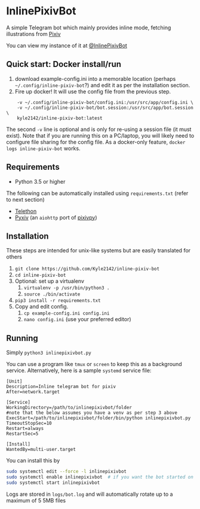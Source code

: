 InlinePixivBot
==============
A simple Telegram bot which mainly provides inline mode, fetching illustrations from [Pixiv](https://pixiv.net)

You can view my instance of it at [@InlinePixivBot](https://t.me/inlinepixivbot)

## Quick start: Docker install/run

1. download example-config.ini into a memorable location (perhaps `~/.config/inline-pixiv-bot`?) and edit it as per the installation section.
2. Fire up docker! It will use the config file from the previous step.
```docker run -d --name inline-pixiv-bot \
    -v ~/.config/inline-pixiv-bot/config.ini:/usr/src/app/config.ini \
    -v ~/.config/inline-pixiv-bot/bot.session:/usr/src/app/bot.session \
    kyle2142/inline-pixiv-bot:latest
```
The second `-v` line is optional and is only for re-using a session file (it must exist). 
Note that if you are running this on a PC/laptop, you will likely need to configure file sharing for the config file. 
As a docker-only feature, `docker logs inline-pixiv-bot` works. 

## Requirements
* Python 3.5 or higher

The following can be automatically installed using `requirements.txt` (refer to next section)
* [Telethon](https://github.com/LonamiWebs/Telethon)
* [Pyxiv](https://github.com/Kyle2142/pyxiv) (an `aiohttp` port of [pixivpy](https://github.com/upbit/pixivpy))

## Installation

These steps are intended for unix-like systems but are easily translated for others

1. `git clone https://github.com/Kyle2142/inline-pixiv-bot`
2. `cd inline-pixiv-bot`
3. Optional: set up a virtualenv
    1. `virtualenv -p /usr/bin/python3 .`
    2. `source ./bin/activate`
4. `pip3 install -r requirements.txt`
5. Copy and edit config.
    1. `cp example-config.ini config.ini`
    2. `nano config.ini` (use your preferred editor)

## Running
Simply `python3 inlinepixivbot.py`

You can use a program like `tmux` or `screen` to keep this as a background service.
Alternatively, here is a sample `systemd` service file:
```
[Unit]
Description=Inline telegram bot for pixiv
After=network.target

[Service]
WorkingDirectory=/path/to/inlinepixivbot/folder
#note that the below assumes you have a venv as per step 3 above
ExecStart=/path/to/inlinepixivbot/folder/bin/python inlinepixivbot.py
TimeoutStopSec=10
Restart=always
RestartSec=5

[Install]
WantedBy=multi-user.target
```
You can install this by
```bash
sudo systemctl edit --force -l inlinepixivbot
sudo systemctl enable inlinepixivbot  # if you want the bot started on reboot
sudo systemctl start inlinepixivbot
```
Logs are stored in `logs/bot.log` and will automatically rotate up to a maximum of 5 5MB files
